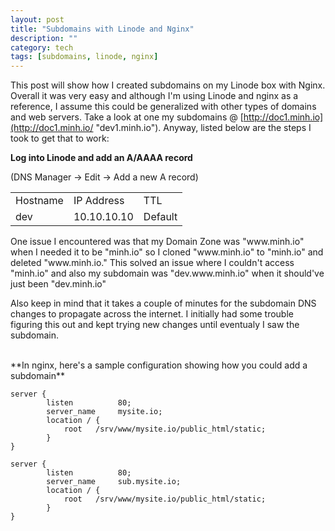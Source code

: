 ```yaml
---
layout: post
title: "Subdomains with Linode and Nginx"
description: ""
category: tech
tags: [subdomains, linode, nginx]
---
```



This post will show how I created subdomains on my Linode box with Nginx. Overall it was
very easy and although I'm using Linode and nginx as a reference, I assume this could be generalized
with other types of domains and web servers. Take a look at one my subdomains @ [http://doc1.minh.io](http://doc1.minh.io/ "dev1.minh.io").
Anyway, listed below are the steps I took to get that to work:

**Log into Linode and add an A/AAAA record**
<p>(DNS Manager -> Edit -> Add a new A record)</p>
<table class="table">
    <tr>
        <td>Hostname</td>
        <td>IP Address</td>
        <td>TTL</td>
    </tr>
    <tr>
        <td>dev</td>
        <td>10.10.10.10</td>
        <td>Default</td>
    </tr>
</table>
One issue I encountered was that my Domain Zone was "www.minh.io" when 
I needed it to be "minh.io" so I cloned "www.minh.io" to "minh.io" and deleted 
"www.minh.io." This solved an issue where I couldn't access "minh.io"
and also my subdomain was "dev.www.minh.io" when it should've just been "dev.minh.io"

Also keep in mind that it takes a couple of minutes for the subdomain DNS changes to propagate across
the internet. I initially had some trouble figuring this out and kept trying
new changes until eventualy I saw the subdomain.

<br>
**In nginx, here's a sample configuration showing how you could add a subdomain**

<pre class="prettyprint"><code class="no-highlight">server {
        listen          80;
        server_name     mysite.io;
        location / {
            root   /srv/www/mysite.io/public_html/static;
        }
}

server {
        listen          80;
        server_name     sub.mysite.io;
        location / {
            root   /srv/www/mysite.io/public_html/static;
        }
}
</code></pre>
